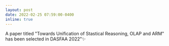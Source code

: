 ```yaml
---
layout: post
date: 2022-02-25 07:59:00-0400
inline: true
---
```


A paper titled "Towards Unification of Stastical Reasoning, OLAP and ARM" has been selected in DASFAA 2022":sparkles:
